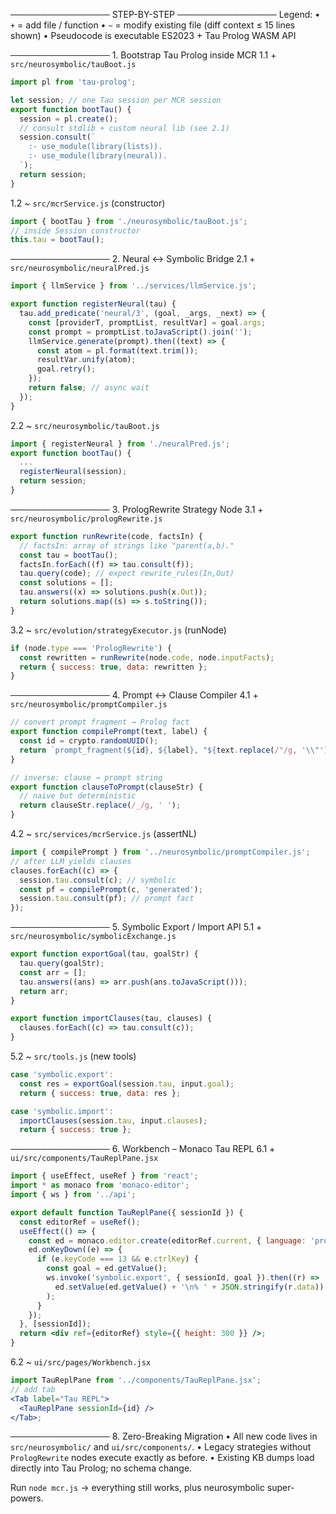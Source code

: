 ──────────────── STEP-BY-STEP ────────────────
Legend:
• `+` = add file / function
• `~` = modify existing file (diff context ≤ 15 lines shown)
• Pseudocode is executable ES2023 + Tau Prolog WASM API

──────────────── 1. Bootstrap Tau Prolog inside MCR
1.1 + `src/neurosymbolic/tauBoot.js`

```js
import pl from 'tau-prolog';

let session; // one Tau session per MCR session
export function bootTau() {
  session = pl.create();
  // consult stdlib + custom neural lib (see 2.1)
  session.consult(`
    :- use_module(library(lists)).
    :- use_module(library(neural)).
  `);
  return session;
}
```

1.2 ~ `src/mcrService.js` (constructor)

```js
import { bootTau } from './neurosymbolic/tauBoot.js';
// inside Session constructor
this.tau = bootTau();
```

──────────────── 2. Neural ↔ Symbolic Bridge
2.1 + `src/neurosymbolic/neuralPred.js`

```js
import { llmService } from '../services/llmService.js';

export function registerNeural(tau) {
  tau.add_predicate('neural/3', (goal, _args, _next) => {
    const [providerT, promptList, resultVar] = goal.args;
    const prompt = promptList.toJavaScript().join('');
    llmService.generate(prompt).then((text) => {
      const atom = pl.format(text.trim());
      resultVar.unify(atom);
      goal.retry();
    });
    return false; // async wait
  });
}
```

2.2 ~ `src/neurosymbolic/tauBoot.js`

```js
import { registerNeural } from './neuralPred.js';
export function bootTau() {
  ...
  registerNeural(session);
  return session;
}
```

──────────────── 3. PrologRewrite Strategy Node
3.1 + `src/neurosymbolic/prologRewrite.js`

```js
export function runRewrite(code, factsIn) {
  // factsIn: array of strings like "parent(a,b)."
  const tau = bootTau();
  factsIn.forEach((f) => tau.consult(f));
  tau.query(code); // expect rewrite_rules(In,Out)
  const solutions = [];
  tau.answers((x) => solutions.push(x.Out));
  return solutions.map((s) => s.toString());
}
```

3.2 ~ `src/evolution/strategyExecutor.js` (runNode)

```js
if (node.type === 'PrologRewrite') {
  const rewritten = runRewrite(node.code, node.inputFacts);
  return { success: true, data: rewritten };
}
```

──────────────── 4. Prompt ↔ Clause Compiler
4.1 + `src/neurosymbolic/promptCompiler.js`

```js
// convert prompt fragment → Prolog fact
export function compilePrompt(text, label) {
  const id = crypto.randomUUID();
  return `prompt_fragment(${id}, ${label}, "${text.replace(/"/g, '\\"')}").`;
}

// inverse: clause → prompt string
export function clauseToPrompt(clauseStr) {
  // naive but deterministic
  return clauseStr.replace(/_/g, ' ');
}
```

4.2 ~ `src/services/mcrService.js` (assertNL)

```js
import { compilePrompt } from '../neurosymbolic/promptCompiler.js';
// after LLM yields clauses
clauses.forEach((c) => {
  session.tau.consult(c); // symbolic
  const pf = compilePrompt(c, 'generated');
  session.tau.consult(pf); // prompt fact
});
```

──────────────── 5. Symbolic Export / Import API
5.1 + `src/neurosymbolic/symbolicExchange.js`

```js
export function exportGoal(tau, goalStr) {
  tau.query(goalStr);
  const arr = [];
  tau.answers((ans) => arr.push(ans.toJavaScript()));
  return arr;
}

export function importClauses(tau, clauses) {
  clauses.forEach((c) => tau.consult(c));
}
```

5.2 ~ `src/tools.js` (new tools)

```js
case 'symbolic.export':
  const res = exportGoal(session.tau, input.goal);
  return { success: true, data: res };

case 'symbolic.import':
  importClauses(session.tau, input.clauses);
  return { success: true };
```

──────────────── 6. Workbench – Monaco Tau REPL
6.1 + `ui/src/components/TauReplPane.jsx`

```jsx
import { useEffect, useRef } from 'react';
import * as monaco from 'monaco-editor';
import { ws } from '../api';

export default function TauReplPane({ sessionId }) {
  const editorRef = useRef();
  useEffect(() => {
    const ed = monaco.editor.create(editorRef.current, { language: 'prolog' });
    ed.onKeyDown((e) => {
      if (e.keyCode === 13 && e.ctrlKey) {
        const goal = ed.getValue();
        ws.invoke('symbolic.export', { sessionId, goal }).then((r) =>
          ed.setValue(ed.getValue() + '\n% ' + JSON.stringify(r.data))
        );
      }
    });
  }, [sessionId]);
  return <div ref={editorRef} style={{ height: 300 }} />;
}
```

6.2 ~ `ui/src/pages/Workbench.jsx`

```jsx
import TauReplPane from '../components/TauReplPane.jsx';
// add tab
<Tab label="Tau REPL">
  <TauReplPane sessionId={id} />
</Tab>;
```

──────────────── 8. Zero-Breaking Migration
• All new code lives in `src/neurosymbolic/` and `ui/src/components/`.
• Legacy strategies without `PrologRewrite` nodes execute exactly as before.
• Existing KB dumps load directly into Tau Prolog; no schema change.

Run `node mcr.js` → everything still works, plus neurosymbolic super-powers.
